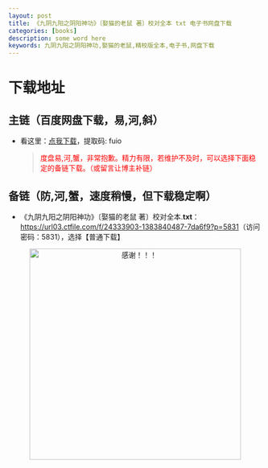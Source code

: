 ```yaml
---
layout: post
title: 《九阴九阳之阴阳神功》〔娶猫的老鼠 著〕校对全本 txt 电子书网盘下载
categories: [books]
description: some word here
keywords: 九阴九阳之阴阳神功,娶猫的老鼠,精校版全本,电子书,网盘下载
---
```


# 下载地址

## 主链（百度网盘下载，易,河,斜）

- 看这里：[点我下载](https://pan.baidu.com/s/1iMXUbSbtZQZjDcqDmnWUyw?pwd=fuio)，提取码: fuio

  > <p style="color:red" >度盘易,河,蟹，非常抱歉。精力有限，若维护不及时，可以选择下面稳定的备链下载。（或留言让博主补链）</p>

## 备链（防,河,蟹，速度稍慢，但下载稳定啊）

- 《九阴九阳之阴阳神功》〔娶猫的老鼠 著〕校对全本.**txt**：<https://url03.ctfile.com/f/24333903-1383840487-7da6f9?p=5831>（访问密码：5831），选择【普通下载】

<div align="center"><img src="https://pic.imgdb.cn/item/6707df6bd29ded1a8ce37031.gif" alt="感谢！！！" width="420px" height="auto"/></div>
